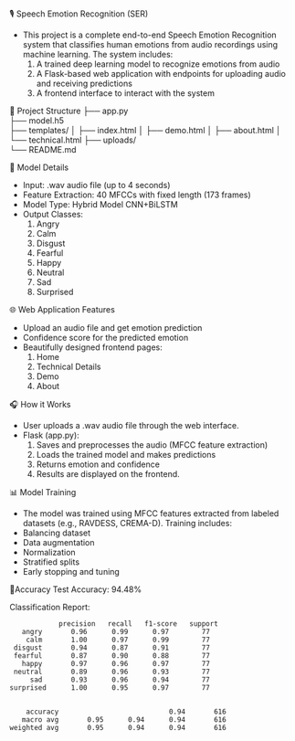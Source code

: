 🎙️ Speech Emotion Recognition (SER) 
- This project is a complete end-to-end Speech Emotion Recognition system that classifies    human emotions from audio recordings using machine learning. The system includes:
    1. A trained deep learning model to recognize emotions from audio
    2. A Flask-based web application with endpoints for uploading audio and receiving predictions
    3. A frontend interface to interact with the system

📂 Project Structure
├── app.py           
├── model.h5               
├── templates/
│   ├── index.html
│   ├── demo.html
│   ├── about.html
│   └── technical.html
├── uploads/                
└── README.md               

🧠 Model Details
- Input: .wav audio file (up to 4 seconds)
- Feature Extraction: 40 MFCCs with fixed length (173 frames)
- Model Type: Hybrid Model CNN+BiLSTM
- Output Classes:
    1. Angry
    2. Calm
    3. Disgust
    4. Fearful
    5. Happy
    6. Neutral
    7. Sad
    8. Surprised

🌐 Web Application Features
- Upload an audio file and get emotion prediction
- Confidence score for the predicted emotion
- Beautifully designed frontend pages:
    1. Home
    2. Technical Details
    3. Demo
    4. About

🎧 How it Works
- User uploads a .wav audio file through the web interface.
- Flask (app.py):
    1. Saves and preprocesses the audio (MFCC feature extraction)
    2. Loads the trained model and makes predictions
    3. Returns emotion and confidence
    4. Results are displayed on the frontend.

📊 Model Training
- The model was trained using MFCC features extracted from labeled datasets (e.g., RAVDESS, CREMA-D). Training includes:
- Balancing dataset 
- Data augmentation
- Normalization
- Stratified splits
- Early stopping and tuning

🎯Accuracy
Test Accuracy: 94.48%

Classification Report:
         
                precision   recall   f1-score   support
       angry       0.96      0.99      0.97        77
        calm       1.00      0.97      0.99        77
     disgust       0.94      0.87      0.91        77
     fearful       0.87      0.90      0.88        77
       happy       0.97      0.96      0.97        77
     neutral       0.89      0.96      0.93        77
         sad       0.93      0.96      0.94        77
    surprised      1.00      0.95      0.97        77


        accuracy                           0.94       616
       macro avg       0.95      0.94      0.94       616
    weighted avg       0.95      0.94      0.94       616



